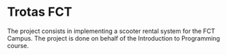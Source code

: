 # Trotas FCT

The project consists in implementing a scooter rental system for the FCT Campus. The project is done on behalf of the Introduction to Programming course.